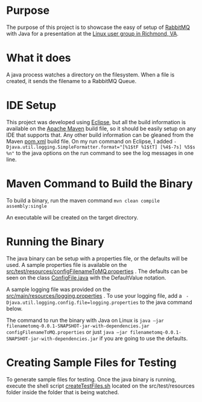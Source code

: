 # Purpose

The purpose of this project is to showcase the easy of setup of [RabbitMQ](https://www.rabbitmq.com/) with Java for a presentation at the [Linux user group in Richmond, VA](https://www.meetup.com/RVALUG/). 

 

# What it does

A java process watches a directory on the filesystem.  When a file is created, it sends the filename to a RabbitMQ Queue.



# IDE Setup

This project was developed using [Eclipse](https://www.eclipse.org/), but all the build information is available on the [Apache Maven](https://maven.apache.org/) build file, so it should be easily setup on any IDE that supports that.  Any other build information can be gleaned from the Maven [pom.xml](./pom.xml) build file.  On my run command on Eclipse, I added `-Djava.util.logging.SimpleFormatter.format="[%1$tF %1$tT] [%4$-7s] %5$s %n"` to the java options on the run command to see the log messages in one line.

 
# Maven Command to Build the Binary

To build a binary, run the maven command `mvn clean compile assembly:single`

An executable will be created on the target directory.


# Running the Binary

The java binary can be setup with a properties file, or the defaults will be used.  A sample properties file is available on the [src/test/resources/configFilenameToMQ.properties](./src/test/resources/configFilenameToMQ.properties) . The defaults can be seen on the class [ConfigFile.java](./src/main/java/com/github/pizzacodr/filenametomq/ConfigFile.java) with the DefaultValue notation.

A sample logging file was provided on the [src/main/resources/logging.properties](./src/main/resources/logging.properties) .  To use your logging file, add a ` -Djava.util.logging.config.file=logging.properties` to the java command below.

The command to run the binary with Java on Linux is `java –jar filenametomq-0.0.1-SNAPSHOT-jar-with-dependencies.jar configFilenameToMQ.properties` or just `java –jar filenametomq-0.0.1-SNAPSHOT-jar-with-dependencies.jar` if you are going to use the defaults.

# Creating Sample Files for Testing

To generate sample files for testing.  Once the java binary is running, execute the shell script [createTestFiles.sh](./src/test/resources/createTestFiles.sh) located on the src/test/resources folder inside the folder that is being watched.
